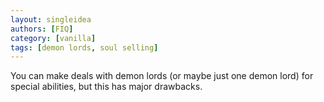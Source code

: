 ```yaml
---
layout: singleidea
authors: [FIQ]
category: [vanilla]
tags: [demon lords, soul selling]
---
```

You can make deals with demon lords (or maybe just one demon lord) for special abilities, but this has major drawbacks.

